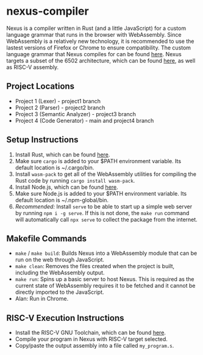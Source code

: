 # nexus-compiler
Nexus is a compiler written in Rust (and a little JavaScript) for a custom language grammar that runs in the browser with WebAssembly. Since WebAssembly is a relatively new technology, it is recommended to use the lastest versions of Firefox or Chrome to ensure compatibility. The custom language grammar that Nexus compiles for can be found [here](https://www.labouseur.com/courses/compilers/grammar.pdf). Nexus targets a subset of the 6502 architecture, which can be found [here](https://www.labouseur.com/commondocs/6502alan-instruction-set.pdf), as well as RISC-V assembly. 

## Project Locations
* Project 1 (Lexer) - project1 branch
* Project 2 (Parser) - project2 branch
* Project 3 (Semantic Analyzer) - project3 branch
* Project 4 (Code Generator) - main and project4 branch

## Setup Instructions
1. Install Rust, which can be found [here](https://www.rust-lang.org/tools/install).
2. Make sure `cargo` is added to your $PATH environment variable. Its default location is ~/.cargo/bin.
3. Install `wasm-pack` to get all of the WebAssembly utilities for compiling the Rust code by running `cargo install wasm-pack`.
4. Install Node.js, which can be found [here](https://nodejs.org/en/).
5. Make sure Node.js is added to your $PATH environment variable. Its default location is ~/.npm-global/bin.
6. *Recommended:* Install `serve` to be able to start up a simple web server by running `npm i -g serve`. If this is not done, the `make run` command will automatically call `npx serve` to collect the package from the internet.

## Makefile Commands
* `make` / `make build`: Builds Nexus into a WebAssembly module that can be run on the web through JavaScript.
* `make clean`: Removes the files created when the project is built, including the WebAssembly output.
* `make run`: Spins up a basic server to host Nexus. This is required as the current state of WebAssembly requires it to be fetched and it cannot be directly imported to the JavaScript.
* Alan: Run in Chrome.

## RISC-V Execution Instructions
* Install the RISC-V GNU Toolchain, which can be found [here](https://github.com/riscv-software-src/homebrew-riscv).
* Compile your program in Nexus with RISC-V target selected.
* Copy/paste the output assembly into a file called `my_program.s`.
